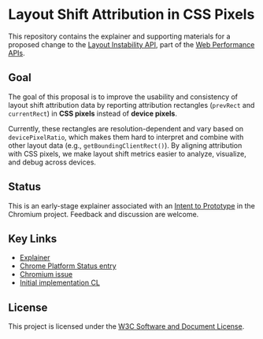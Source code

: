 # Layout Shift Attribution in CSS Pixels

This repository contains the explainer and supporting materials for a proposed change to the [Layout Instability API](https://wicg.github.io/layout-instability/), part of the [Web Performance APIs](https://developer.mozilla.org/en-US/docs/Web/API/Performance_API).

## Goal

The goal of this proposal is to improve the usability and consistency of layout shift attribution data by reporting attribution rectangles (`prevRect` and `currentRect`) in **CSS pixels** instead of **device pixels**.

Currently, these rectangles are resolution-dependent and vary based on `devicePixelRatio`, which makes them hard to interpret and combine with other layout data (e.g., `getBoundingClientRect()`). By aligning attribution with CSS pixels, we make layout shift metrics easier to analyze, visualize, and debug across devices.

## Status

This is an early-stage explainer associated with an [Intent to Prototype](https://groups.google.com/a/chromium.org/g/blink-dev/) in the Chromium project. Feedback and discussion are welcome.

## Key Links

- [Explainer](./Explainer.md)
- [Chrome Platform Status entry](https://chromestatus.com/feature/5155103518228480)
- [Chromium issue](https://issues.chromium.org/issues/399058544)
- [Initial implementation CL](https://chromium-review.googlesource.com/c/chromium/src/+/6624567)

## License

This project is licensed under the [W3C Software and Document License](https://www.w3.org/Consortium/Legal/2015/copyright-software-and-document).
